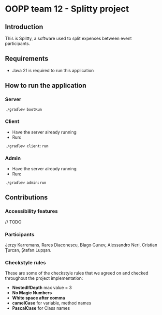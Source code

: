 # OOPP team 12 - Splitty project

## Introduction
This is Splitty, a software used to split expenses between event participants.

## Requirements
- Java 21 is required to run this application
## How to run the application

### Server

```console
./gradlew bootRun
```

### Client

- Have the server already running
- Run:
```console
./gradlew client:run
```

### Admin

- Have the server already running
- Run:
```console
./gradlew admin:run
```

## Contributions

### Accessibility features
// TODO

### Participants
Jerzy Karremans, Rares Diaconescu, Blago Gunev, Alessandro Neri, Cristian Ţurcan, Ștefan Lupşan.

### Checkstyle rules
These are some of the checkstyle rules that we agreed on and checked throughout the project implementation:

- **NestedIfDepth** max value = 3
- **No Magic Numbers**
- **White space after comma**
- **camelCase** for variable, method names
- **PascalCase** for Class names

